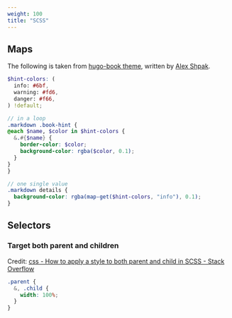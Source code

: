 ```yaml
---
weight: 100
title: "SCSS"
---
```


## Maps

The following is taken from [hugo-book theme](https://github.com/loikein/hugo-book/tree/master), written by [Alex Shpak](https://github.com/alex-shpak).

```scss
$hint-colors: (
  info: #6bf,
  warning: #fd6,
  danger: #f66,
) !default;
```

```scss
// in a loop
.markdown .book-hint {
@each $name, $color in $hint-colors {
  &.#{$name} {
    border-color: $color;
    background-color: rgba($color, 0.1);
  }
}
}

// one single value
.markdown details {
  background-color: rgba(map-get($hint-colors, "info"), 0.1);
}
```

## Selectors

### Target both parent and children

Credit: [css - How to apply a style to both parent and child in SCSS - Stack Overflow](https://stackoverflow.com/a/42393790/10668706)

```scss
.parent {
  &, .child {
    width: 100%;
  }
}
```
